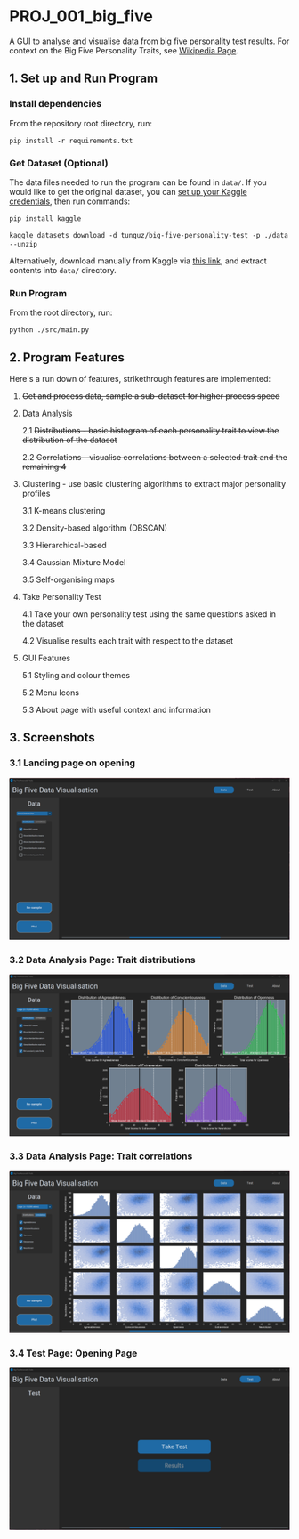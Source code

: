 # PROJ_001_big_five
A GUI to analyse and visualise data from big five personality test results. For context on the Big Five Personality Traits, see [Wikipedia Page](https://en.wikipedia.org/wiki/Big_Five_personality_traits).

## 1. Set up and Run Program



### Install dependencies
From the repository root directory, run:

```
pip install -r requirements.txt
```

### Get Dataset (Optional)

The data files needed to run the program can be found in `data/`. If you would like to get the original dataset, you can [set up your Kaggle credentials](https://github.com/Kaggle/kaggle-api#api-credentials), then run commands:
```
pip install kaggle
```
```
kaggle datasets download -d tunguz/big-five-personality-test -p ./data --unzip
```

Alternatively, download manually from Kaggle via [this link](https://www.kaggle.com/datasets/tunguz/big-five-personality-test/download?datasetVersionNumber=1), and extract contents into `data/` directory.

### Run Program
From the root directory, run:

```
python ./src/main.py
```





## 2. Program Features

Here's a run down of features, strikethrough features are implemented:

1. ~~Get and process data, sample a sub-dataset for higher process speed~~

2. Data Analysis

    2.1 ~~Distributions - basic histogram of each personality trait to view the distribution of the dataset~~

    2.2 ~~Correlations - visualise correlations between a selected trait and the remaining 4~~


3. Clustering - use basic clustering algorithms to extract major personality profiles

    3.1 K-means clustering

    3.2 Density-based algorithm (DBSCAN)

    3.3 Hierarchical-based

    3.4 Gaussian Mixture Model

    3.5 Self-organising maps

4. Take Personality Test

    4.1 Take your own personality test using the same questions asked in the dataset

    4.2 Visualise results each trait with respect to the dataset

5. GUI Features

    5.1 Styling and colour themes

    5.2 Menu Icons

    5.3 About page with useful context and information


## 3. Screenshots

### 3.1 Landing page on opening
![Screenshot](images/Screenshot_2023-06-13_1.png)

### 3.2 Data Analysis Page: Trait distributions
![Screenshot](images/Screenshot_2023-06-13_2.png)

### 3.3 Data Analysis Page: Trait correlations
![Screenshot](images/Screenshot_2023-06-13_3.png)

### 3.4 Test Page: Opening Page
![Screenshot](images/Screenshot_2023-06-13_4.png)